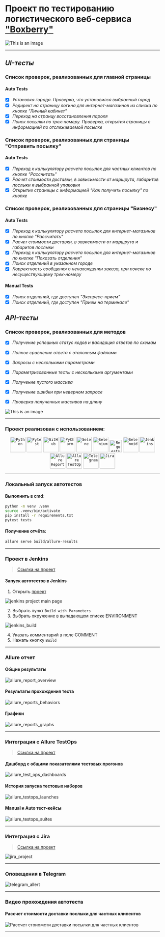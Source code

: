 <h1> Проект по тестированию логистического веб-сервиса <a target="_blank" href="https://boxberry.ru/">"Boxberry"</a> </h1>

![This is an image](design/images/logo-boxberry.png)

----
## *UI-тесты*
### Список проверок, реализованных для главной страницы
#### Auto Tests
- [x] *Установка города. Проверка, что установился выбранный город*
- [x] *Редирект на страницу логина для интернет-магазинов из списка по кнопке "Личный кабинет"*
- [x] *Переход на странцу восстановления пароля*
- [x] *Поиск посылки по трек-номеру. Проверка, открытия страницы с информацией по отслеживаемой посылке*
### Список проверок, реализованных для страницы "Отправить посылку"
#### Auto Tests
- [x] *Переход к калькулятору расчета посылок для частных клиентов по кнопке "Рассчитать"*
- [x] *Расчет стоимости доставки, в зависимости от маршрута, габаритов послыки и выбранной упаковки*
- [x] *Открытие страницы с информацией "Как получить посылку" по кнопке*
### Список проверок, реализованных для страницы "Бизнесу"
#### Auto Tests
- [x] *Переход к калькулятору расчета посылок для интернет-магазинов по кнопке "Рассчитать"*
- [x] *Расчет стоимости доставки, в зависимости от маршрута и габаритов послыки*
- [x] *Переход к калькулятору расчета посылок для интернет-магазинов по кнопке "Показать отделения"*
- [x] *Поиск отделений в указанном городе*
- [x] *Корректность сообщения о ненахождении заказа, при поиске по несуществующему трек-номеру*
#### Manual Tests
- [x] *Поиск отделений, где доступен "Экспресс-прием"*
- [x] *Поиск отделений, где доступен "Прием на терминале"*

## *API-тесты*
### Список проверок, реализованных для методов
- [x] *Получение успешных статус кодов и валидация ответов по схемам*
- [x] *Полное сравнение ответа с эталонным файлами*
- [x] *Запросы с несколькими параметрами*
- [x] *Параметризованные тесты с несколькими аргументами*
- [x] *Получение пустого массива*
- [x] *Получение ошибки при неверном запросе*
- [x] *Проверка полученных массивов на длину*



![This is an image](design/images/man.png)

----
### Проект реализован с использованием:
<p  align="center">
    <code><img src="design/icons/python-original.svg" width="50" title="Python"></code>
    <code><img src="design/icons/pytest.png" width="50" title="Pytest"></code> 
    <code><img src="design/icons/github.svg" width="50" title="GitHub"></code> 
    <code><img src="design/icons/intellij_pycharm.png" width="50" title="PyCharm"></code>
    <code><img src="design/icons/selene.png" width="50" title="Selene"></code>
    <code><img src="design/icons/selenium.png" width="50" title="Selenium"></code>
    <code><img src="design/icons/requests.png" width="40" title="Requests"></code>
    <code><img src="design/icons/selenoid.png" width="50" title="Selenoid"></code>
    <code><img src="design/icons/jenkins.png" width="50" title="Jenkins"></code>
    <code><img src="design/icons/allure_report.png" width="50" title="Allure Report"></code>
    <code><img src="design/icons/allure_testops.png" width="50" title="Allure TestOps"></code>
    <code><img src="design/icons/telegram.png" width="50" title="Telegram"></code>
    <code><img src="design/icons/jira.svg" width="50" title="Jira"></code>
</p>

----

### Локальный запуск автотестов

#### Выполнить в cmd:

```bash
python -m venv .venv
source .venv/bin/activate
pip install -r requirements.txt
pytest tests
```

#### Получение отчёта:
```bash
allure serve build/allure-results
```

----


### Проект в Jenkins
> <a target="_blank" href="https://jenkins.autotests.cloud/job/boxberry_project/">Ссылка на проект</a>

#### Запуск автотестов в Jenkins
1. Открыть <a target="_blank" href="https://jenkins.autotests.cloud/job/boxberry_project/">проект</a>

![jenkins project main page](design/images/jenkins.jpg)

2. Выбрать пункт `Build with Parameters`
3. Выбрать окружение в выпадающем списке ENVIRONMENT

![jenkins_build](design/images/jenkins_build.jpg)

4. Указать комментарий в поле COMMENT
5. Нажать кнопку `Build`

----

### Allure отчет
#### Общие результаты 
![allure_report_overview](design/images/allure_report.jpg)

#### Результаты прохождения теста
![allure_reports_behaviors](design/images/allure_suites.jpg)

#### Графики

![allure_reports_graphs](design/images/graphics.jpg)

----

### Интеграция с Allure TestOps
> <a target="_blank" href="https://allure.autotests.cloud/project/3862/dashboards">Ссылка на проект</a>

#### Дашборд с общими показателями тестовых прогонов

![allure_test_ops_dashboards](design/images/dashboards.jpg)

#### История запуска тестовых наборов

![allure_testops_launches](design/images/launches.jpg)

#### Manual и Auto тест-кейсы

![allure_testops_suites](design/images/suites.jpg)

----

### Интеграция с Jira
> <a target="_blank" href="https://jira.autotests.cloud/browse/HOMEWORK-992">Ссылка на проект</a>

![jira_project](design/images/jira_992.jpg)

----

### Оповещения в Telegram
![telegram_allert](design/images/tg.jpg)

----

### Видео прохождения автотеста

#### Рассчет стоимости доставки послыки для частных клипентов 

![Рассчет стоиомсти доставки посылки для частных клиентов](design/images/video.gif)

----
